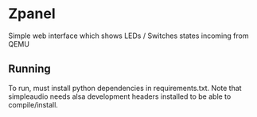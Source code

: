 # Zpanel

Simple web interface which shows LEDs / Switches states incoming from QEMU

## Running

To run, must install python dependencies in requirements.txt. Note that simpleaudio needs alsa development headers installed to be able to compile/install.
